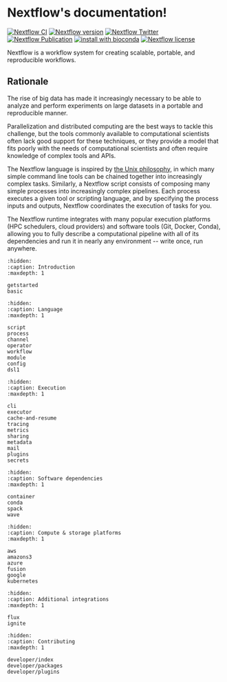 
# Nextflow's documentation!

[![Nextflow CI](https://github.com/nextflow-io/nextflow/workflows/Nextflow%20CI/badge.svg)](https://github.com/nextflow-io/nextflow/actions/workflows/build.yml?query=branch%3Amaster+event%3Apush)
[![Nextflow version](https://img.shields.io/github/release/nextflow-io/nextflow.svg?colorB=26af64&style=popout)](https://github.com/nextflow-io/nextflow/releases/latest)
[![Nextflow Twitter](https://img.shields.io/twitter/url/https/nextflowio.svg?colorB=26af64&&label=%40nextflow&style=popout)](https://twitter.com/nextflowio)
[![Nextflow Publication](https://img.shields.io/badge/Published-Nature%20Biotechnology-26af64.svg?colorB=26af64&style=popout)](https://www.nature.com/articles/nbt.3820)
[![install with bioconda](https://img.shields.io/badge/install%20with-bioconda-brightgreen.svg?colorB=26af64&style=popout)](http://bioconda.github.io/recipes/nextflow/README.html)
[![Nextflow license](https://img.shields.io/github/license/nextflow-io/nextflow.svg?colorB=26af64&style=popout)](https://github.com/nextflow-io/nextflow/blob/master/COPYING)

Nextflow is a workflow system for creating scalable, portable, and reproducible workflows.

## Rationale

The rise of big data has made it increasingly necessary to be able to analyze and perform experiments on large datasets in a portable and reproducible manner.

Parallelization and distributed computing are the best ways to tackle this challenge, but the tools commonly available to computational scientists often lack good support for these techniques, or they provide a model that fits poorly with the needs of computational scientists and often require knowledge of complex tools and APIs.

The Nextflow language is inspired by [the Unix philosophy](https://en.wikipedia.org/wiki/Unix_philosophy), in which many simple command line tools can be chained together into increasingly complex tasks. Similarly, a Nextflow script consists of composing many simple processes into increasingly complex pipelines. Each process executes a given tool or scripting language, and by specifying the process inputs and outputs, Nextflow coordinates the execution of tasks for you.

The Nextflow runtime integrates with many popular execution platforms (HPC schedulers, cloud providers) and software tools (Git, Docker, Conda), allowing you to fully describe a computational pipeline with all of its dependencies and run it in nearly any environment -- write once, run anywhere.

```{toctree}
:hidden:
:caption: Introduction
:maxdepth: 1

getstarted
basic
```

```{toctree}
:hidden:
:caption: Language
:maxdepth: 1

script
process
channel
operator
workflow
module
config
dsl1
```

```{toctree}
:hidden:
:caption: Execution
:maxdepth: 1

cli
executor
cache-and-resume
tracing
metrics
sharing
metadata
mail
plugins
secrets
```

```{toctree}
:hidden:
:caption: Software dependencies
:maxdepth: 1

container
conda
spack
wave
```

```{toctree}
:hidden:
:caption: Compute & storage platforms
:maxdepth: 1

aws
amazons3
azure
fusion
google
kubernetes
```

```{toctree}
:hidden:
:caption: Additional integrations
:maxdepth: 1

flux
ignite
```

```{toctree}
:hidden:
:caption: Contributing
:maxdepth: 1

developer/index
developer/packages
developer/plugins
```
